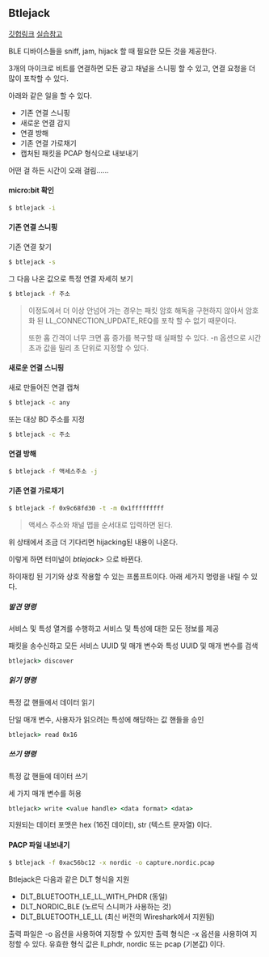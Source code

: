 ## Btlejack

[깃헙링크](https://github.com/virtualabs/btlejack) [실습참고](https://nis-summer-school.enisa.europa.eu/2018/cources/IOT/nis-summer-school-damien-cauquil-BLE-workshop.pdf)



BLE 디바이스들을 sniff, jam, hijack 할 때 필요한 모든 것을 제공한다.

3개의 마이크로 비트를 연결하면 모든 광고 채널을 스니핑 할 수 있고, 연결 요청을 더 많이 포착할 수 있다.



아래와 같은 일을 할 수 있다.

- 기존 연결 스니핑
- 새로운 연결 감지
- 연결 방해
- 기존 연결 가로채기
- 캡처된 패킷을 PCAP 형식으로 내보내기



어떤 걸 하든 시간이 오래 걸림......



#### micro:bit 확인

~~~cmd
$ btlejack -i
~~~




#### 기존 연결 스니핑

기존 연결 찾기

~~~cmd
$ btlejack -s
~~~




그 다음 나온 값으로 특정 연결 자세히 보기

~~~cmd
$ btlejack -f 주소
~~~




>
> 이정도에서 더 이상 안넘어 가는 경우는 패킷 암호 해독을 구현하지 않아서 암호화 된 LL_CONNECTION_UPDATE_REQ를 포착 할 수 없기 때문이다.
>
> 또한 홉 간격이 너무 크면 홉 증가를 복구할 때 실패할 수 있다. -n 옵션으로 시간 초과 값을 밀리 초 단위로 지정할 수 있다.



#### 새로운 연결 스니핑

새로 만들어진 연결 캡쳐

~~~cmd
$ btlejack -c any
~~~




또는 대상 BD 주소를 지정

~~~cmd
$ btlejack -c 주소
~~~




#### 연결 방해

~~~cmd
$ btlejack -f 액세스주소 -j
~~~





#### 기존 연결 가로채기

~~~cmd
$ btlejack -f 0x9c68fd30 -t -m 0x1fffffffff
~~~

> 액세스 주소와 채널 맵을 순서대로 입력하면 된다.


위 상태에서 조금 더 기다리면 hijacking된 내용이 나온다.




이렇게 하면 터미널이 *btlejack>* 으로 바뀐다.

하이재킹 된 기기와 상호 작용할 수 있는 프롬프트이다. 아래 세가지 명령을 내릴 수 있다.



##### 발견 명령

서비스 및 특성 열겨를 수행하고 서비스 및 특성에 대한 모든 정보를 제공

패킷을 송수신하고 모든 서비스 UUID 및 매개 변수와 특성 UUID 및 매개 변수를 검색

~~~cmd
btlejack> discover
~~~



##### 읽기 명령

특정 값 핸들에서 데이터 읽기

단일 매개 변수, 사용자가 읽으려는 특성에 해당하는 값 핸들을 승인

~~~cmd
btlejack> read 0x16
~~~



##### 쓰기 명령

특정 값 핸들에 데이터 쓰기

세 가지 매개 변수를 허용

~~~cmd
btlejack> write <value handle> <data format> <data>
~~~

지원되는 데이터 포맷은 hex (16진 데이터), str (텍스트 문자열) 이다.



#### PACP 파일 내보내기

~~~cmd
$ btlejack -f 0xac56bc12 -x nordic -o capture.nordic.pcap
~~~

Btlejack은 다음과 같은 DLT 형식을 지원

- DLT_BLUETOOTH_LE_LL_WITH_PHDR (동일)
- DLT_NORDIC_BLE (노르딕 스니퍼가 사용하는 것)
- DLT_BLUETOOTH_LE_LL (최신 버전의 Wireshark에서 지원됨)

출력 파일은 -o 옵션을 사용하여 지정할 수 있지만 출력 형식은 -x 옵션을 사용하여 지정할 수 있다. 유효한 형식 값은 ll_phdr, nordic 또는 pcap (기본값) 이다.
